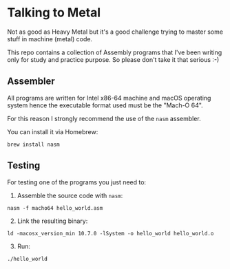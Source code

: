 # Talking to Metal

Not as good as Heavy Metal but it's a good challenge trying to master some stuff in machine (metal) code.

This repo contains a collection of Assembly programs that I've been writing
only for study and practice purpose. So please don't take it that serious :-)

## Assembler

All programs are written for Intel x86-64 machine and macOS operating system
hence the executable format used must be the "Mach-O 64".

For this reason I strongly recommend the use of the `nasm` assembler.

You can install it via Homebrew:

```
brew install nasm
```

## Testing

For testing one of the programs you just need to:

1. Assemble the source code with `nasm`:

```
nasm -f macho64 hello_world.asm
```

2. Link the resulting binary:

```
ld -macosx_version_min 10.7.0 -lSystem -o hello_world hello_world.o
```

3. Run:

```
./hello_world
```
